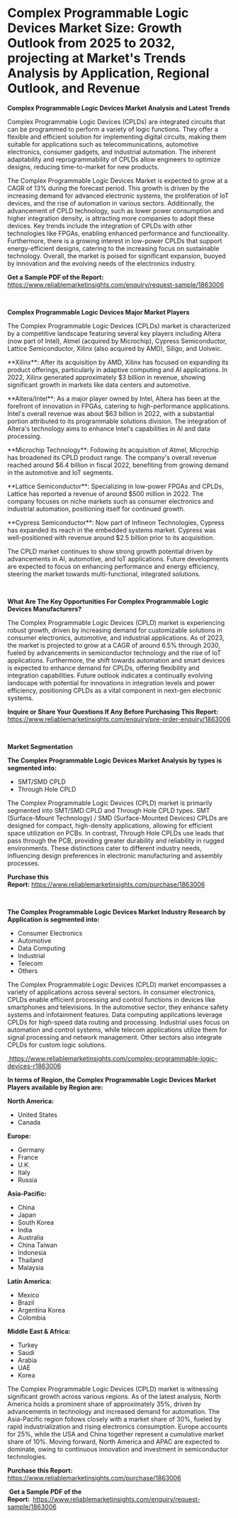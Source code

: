 <p><h1>Complex Programmable Logic Devices Market Size: Growth Outlook from 2025 to 2032, projecting at Market's Trends Analysis by Application, Regional Outlook, and Revenue</h1></p><p><strong>Complex Programmable Logic Devices Market Analysis and Latest Trends</strong></p>
<p><p>Complex Programmable Logic Devices (CPLDs) are integrated circuits that can be programmed to perform a variety of logic functions. They offer a flexible and efficient solution for implementing digital circuits, making them suitable for applications such as telecommunications, automotive electronics, consumer gadgets, and industrial automation. The inherent adaptability and reprogrammability of CPLDs allow engineers to optimize designs, reducing time-to-market for new products.</p><p>The Complex Programmable Logic Devices Market is expected to grow at a CAGR of 13% during the forecast period. This growth is driven by the increasing demand for advanced electronic systems, the proliferation of IoT devices, and the rise of automation in various sectors. Additionally, the advancement of CPLD technology, such as lower power consumption and higher integration density, is attracting more companies to adopt these devices. Key trends include the integration of CPLDs with other technologies like FPGAs, enabling enhanced performance and functionality. Furthermore, there is a growing interest in low-power CPLDs that support energy-efficient designs, catering to the increasing focus on sustainable technology. Overall, the market is poised for significant expansion, buoyed by innovation and the evolving needs of the electronics industry.</p></p>
<p><strong>Get a Sample PDF of the Report:&nbsp;</strong> <a href="https://www.reliablemarketinsights.com/enquiry/request-sample/1863006?utm_campaign=3058&utm_medium=2&utm_source=Github&utm_content=ia&utm_term=15042025&utm_id=complex-programmable-logic-devices">https://www.reliablemarketinsights.com/enquiry/request-sample/1863006</a></p>
<p>&nbsp;</p>
<p><strong>Complex Programmable Logic Devices Major Market Players</strong></p>
<p><p>The Complex Programmable Logic Devices (CPLDs) market is characterized by a competitive landscape featuring several key players including Altera (now part of Intel), Atmel (acquired by Microchip), Cypress Semiconductor, Lattice Semiconductor, Xilinx (also acquired by AMD), Siligo, and Uolveic. </p><p>**Xilinx**: After its acquisition by AMD, Xilinx has focused on expanding its product offerings, particularly in adaptive computing and AI applications. In 2022, Xilinx generated approximately $3 billion in revenue, showing significant growth in markets like data centers and automotive.</p><p>**Altera/Intel**: As a major player owned by Intel, Altera has been at the forefront of innovation in FPGAs, catering to high-performance applications. Intel's overall revenue was about $63 billion in 2022, with a substantial portion attributed to its programmable solutions division. The integration of Altera's technology aims to enhance Intel's capabilities in AI and data processing.</p><p>**Microchip Technology**: Following its acquisition of Atmel, Microchip has broadened its CPLD product range. The company's overall revenue reached around $6.4 billion in fiscal 2022, benefiting from growing demand in the automotive and IoT segments.</p><p>**Lattice Semiconductor**: Specializing in low-power FPGAs and CPLDs, Lattice has reported a revenue of around $500 million in 2022. The company focuses on niche markets such as consumer electronics and industrial automation, positioning itself for continued growth.</p><p>**Cypress Semiconductor**: Now part of Infineon Technologies, Cypress has expanded its reach in the embedded systems market. Cypress was well-positioned with revenue around $2.5 billion prior to its acquisition.</p><p>The CPLD market continues to show strong growth potential driven by advancements in AI, automotive, and IoT applications. Future developments are expected to focus on enhancing performance and energy efficiency, steering the market towards multi-functional, integrated solutions.</p></p>
<p>&nbsp;</p>
<p><strong>What Are The Key Opportunities For Complex Programmable Logic Devices Manufacturers?</strong></p>
<p><p>The Complex Programmable Logic Devices (CPLD) market is experiencing robust growth, driven by increasing demand for customizable solutions in consumer electronics, automotive, and industrial applications. As of 2023, the market is projected to grow at a CAGR of around 6.5% through 2030, fueled by advancements in semiconductor technology and the rise of IoT applications. Furthermore, the shift towards automation and smart devices is expected to enhance demand for CPLDs, offering flexibility and integration capabilities. Future outlook indicates a continually evolving landscape with potential for innovations in integration levels and power efficiency, positioning CPLDs as a vital component in next-gen electronic systems.</p></p>
<p><strong>Inquire or Share Your Questions If Any Before Purchasing This Report:</strong> <a href="https://www.reliablemarketinsights.com/enquiry/pre-order-enquiry/1863006?utm_campaign=3058&utm_medium=2&utm_source=Github&utm_content=ia&utm_term=15042025&utm_id=complex-programmable-logic-devices">https://www.reliablemarketinsights.com/enquiry/pre-order-enquiry/1863006</a></p>
<p>&nbsp;</p>
<p><strong>Market Segmentation</strong></p>
<p><strong>The Complex Programmable Logic Devices Market Analysis by types is segmented into:</strong></p>
<p><ul><li>SMT/SMD CPLD</li><li>Through Hole CPLD</li></ul></p>
<p><p>The Complex Programmable Logic Devices (CPLD) market is primarily segmented into SMT/SMD CPLD and Through Hole CPLD types. SMT (Surface-Mount Technology) / SMD (Surface-Mounted Devices) CPLDs are designed for compact, high-density applications, allowing for efficient space utilization on PCBs. In contrast, Through Hole CPLDs use leads that pass through the PCB, providing greater durability and reliability in rugged environments. These distinctions cater to different industry needs, influencing design preferences in electronic manufacturing and assembly processes.</p></p>
<p><strong>Purchase this Report:&nbsp;</strong><a href="https://www.reliablemarketinsights.com/purchase/1863006?utm_campaign=3058&utm_medium=2&utm_source=Github&utm_content=ia&utm_term=15042025&utm_id=complex-programmable-logic-devices">https://www.reliablemarketinsights.com/purchase/1863006</a></p>
<p>&nbsp;</p>
<p><strong>The Complex Programmable Logic Devices Market Industry Research by Application is segmented into:</strong></p>
<p><ul><li>Consumer Electronics</li><li>Automotive</li><li>Data Computing</li><li>Industrial</li><li>Telecom</li><li>Others</li></ul></p>
<p><p>The Complex Programmable Logic Devices (CPLD) market encompasses a variety of applications across several sectors. In consumer electronics, CPLDs enable efficient processing and control functions in devices like smartphones and televisions. In the automotive sector, they enhance safety systems and infotainment features. Data computing applications leverage CPLDs for high-speed data routing and processing. Industrial uses focus on automation and control systems, while telecom applications utilize them for signal processing and network management. Other sectors also integrate CPLDs for custom logic solutions.</p></p>
<p><a href="https://www.reliablemarketinsights.com/complex-programmable-logic-devices-r1863006?utm_campaign=3058&utm_medium=2&utm_source=Github&utm_content=ia&utm_term=15042025&utm_id=complex-programmable-logic-devices">&nbsp;https://www.reliablemarketinsights.com/complex-programmable-logic-devices-r1863006</a></p>
<p><strong>In terms of Region, the Complex Programmable Logic Devices Market Players available by Region are:</strong></p>
<p>
    <p> <strong> North America: </strong>
        <ul>
            <li>United States</li>
            <li>Canada</li>
        </ul>
        </p> 
    <p> <strong> Europe: </strong>
        <ul>
            <li>Germany</li>
            <li>France</li>
            <li>U.K.</li>
            <li>Italy</li>
            <li>Russia</li>
        </ul>
        </p> 
    <p> <strong> Asia-Pacific: </strong>
        <ul>
            <li>China</li>
            <li>Japan</li>
            <li>South Korea</li>
            <li>India</li>
            <li>Australia</li>
            <li>China Taiwan</li>
            <li>Indonesia</li>
            <li>Thailand</li>
            <li>Malaysia</li>
        </ul>
        </p> 
    <p> <strong> Latin America: </strong>
        <ul>
            <li>Mexico</li>
            <li>Brazil</li>
            <li>Argentina Korea</li>
            <li>Colombia</li>
        </ul>
        </p> 
    <p> <strong> Middle East & Africa: </strong>
        <ul>
            <li>Turkey</li>
            <li>Saudi</li>
            <li>Arabia</li>
            <li>UAE</li>
            <li>Korea</li>
        </ul>
    </p>
    </p>
<p><p>The Complex Programmable Logic Devices (CPLD) market is witnessing significant growth across various regions. As of the latest analysis, North America holds a prominent share of approximately 35%, driven by advancements in technology and increased demand for automation. The Asia-Pacific region follows closely with a market share of 30%, fueled by rapid industrialization and rising electronics consumption. Europe accounts for 25%, while the USA and China together represent a cumulative market share of 10%. Moving forward, North America and APAC are expected to dominate, owing to continuous innovation and investment in semiconductor technologies.</p></p>
<p><strong>Purchase this Report: </strong><a href="https://www.reliablemarketinsights.com/purchase/1863006?utm_campaign=3058&utm_medium=2&utm_source=Github&utm_content=ia&utm_term=15042025&utm_id=complex-programmable-logic-devices">https://www.reliablemarketinsights.com/purchase/1863006</a></p>
<p>&nbsp;<strong>Get a Sample PDF of the Report:&nbsp;&nbsp;</strong><a href="https://www.reliablemarketinsights.com/enquiry/request-sample/1863006?utm_campaign=3058&utm_medium=2&utm_source=Github&utm_content=ia&utm_term=15042025&utm_id=complex-programmable-logic-devices">https://www.reliablemarketinsights.com/enquiry/request-sample/1863006</a></p>
<p><strong></strong></p>
<p><p></p><p></p><p></p></p>